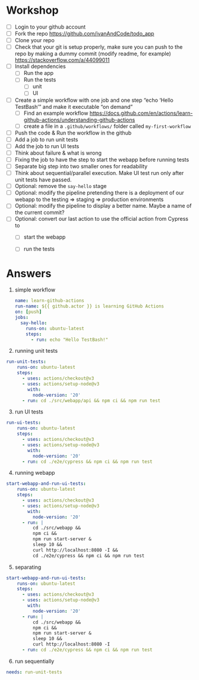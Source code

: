 # Workshop
- [ ]  Login to your github account
- [ ]  Fork the repo  https://github.com/ivanAndCode/todo_app
- [ ]  Clone your repo
- [ ]  Check that your git is setup properly, make sure you can push to the repo by making a dummy commit (modify readme, for example)
  https://stackoverflow.com/a/44099011
- [ ]  Install dependencies
    - [ ]  Run the app
    - [ ]  Run the tests
        - [ ]  unit
        - [ ]  UI
- [ ]  Create a simple workflow with one job and one step “echo ‘Hello TestBash’” and make it executable “on demand”
    - [ ]  Find an example workflow https://docs.github.com/en/actions/learn-github-actions/understanding-github-actions
    - [ ]  create a file in a `.github/workflows/` folder called `my-first-workflow`
- [ ]  Push the code & Run the workflow in the github
- [ ]  Add a job to run unit tests
- [ ]  Add the job to run UI tests
- [ ]  Think about failure & what is wrong
- [ ]  Fixing the job to have the step to start the webapp before running tests
- [ ]  Separate big step into two smaller ones for readability
- [ ]  Think about sequential/parallel execution. Make UI test run only after unit tests have passed.
- [ ]  Optional: remove the `say-hello` stage
- [ ]  Optional: modify the pipeline pretending there is a deployment of our webapp to the testing ⇒ staging ⇒ production environments
- [ ]  Optional: modify the pipeline to display a better name. Maybe a name of the current commit?
- [ ]  Optional: convert our last action to use the official action from Cypress to
    - [ ]  start the webapp
    - [ ]  run the tests


# Answers
1. simple workflow
   ```yml
   name: learn-github-actions
   run-name: ${{ github.actor }} is learning GitHub Actions
   on: [push]
   jobs:
     say-hello:
       runs-on: ubuntu-latest
       steps:
         - run: echo "Hello TestBash!"
   ```
   
2. running unit tests
```yml
run-unit-tests:
    runs-on: ubuntu-latest
    steps:
      - uses: actions/checkout@v3
      - uses: actions/setup-node@v3
        with:
          node-version: '20'
      - run: cd ./src/webapp/api && npm ci && npm run test
```

3. run UI tests
```yml
run-ui-tests:
    runs-on: ubuntu-latest
    steps:
      - uses: actions/checkout@v3
      - uses: actions/setup-node@v3
        with:
          node-version: '20'
      - run: cd ./e2e/cypress && npm ci && npm run test
```
4. running webapp
```yml
start-webapp-and-run-ui-tests:
    runs-on: ubuntu-latest
    steps:
      - uses: actions/checkout@v3
      - uses: actions/setup-node@v3
        with:
          node-version: '20'
      - run: |
          cd ./src/webapp &&
          npm ci &&
          npm run start-server &
          sleep 10 &&
          curl http://localhost:8080 -I &&
          cd ./e2e/cypress && npm ci && npm run test
```

5. separating

```yml
start-webapp-and-run-ui-tests:
    runs-on: ubuntu-latest
    steps:
      - uses: actions/checkout@v3
      - uses: actions/setup-node@v3
        with:
          node-version: '20'
      - run: |
          cd ./src/webapp &&
          npm ci &&
          npm run start-server &
          sleep 10 &&
          curl http://localhost:8080 -I
      - run: cd ./e2e/cypress && npm ci && npm run test
```

6. run sequentially
```yml
needs: run-unit-tests
```
